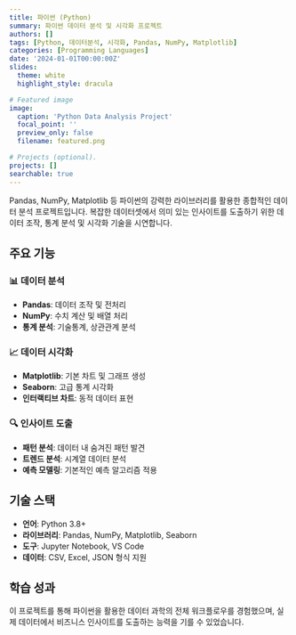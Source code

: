 ```yaml
---
title: 파이썬 (Python)
summary: 파이썬 데이터 분석 및 시각화 프로젝트
authors: []
tags: [Python, 데이터분석, 시각화, Pandas, NumPy, Matplotlib]
categories: [Programming Languages]
date: '2024-01-01T00:00:00Z'
slides:
  theme: white
  highlight_style: dracula

# Featured image
image:
  caption: 'Python Data Analysis Project'
  focal_point: ''
  preview_only: false
  filename: featured.png

# Projects (optional).
projects: []
searchable: true
---
```


<div class="justify-text">
Pandas, NumPy, Matplotlib 등 파이썬의 강력한 라이브러리를 활용한 종합적인 데이터 분석 프로젝트입니다. 복잡한 데이터셋에서 의미 있는 인사이트를 도출하기 위한 데이터 조작, 통계 분석 및 시각화 기술을 시연합니다.

## 주요 기능

### 📊 데이터 분석
- **Pandas**: 데이터 조작 및 전처리
- **NumPy**: 수치 계산 및 배열 처리
- **통계 분석**: 기술통계, 상관관계 분석

### 📈 데이터 시각화
- **Matplotlib**: 기본 차트 및 그래프 생성
- **Seaborn**: 고급 통계 시각화
- **인터랙티브 차트**: 동적 데이터 표현

### 🔍 인사이트 도출
- **패턴 분석**: 데이터 내 숨겨진 패턴 발견
- **트렌드 분석**: 시계열 데이터 분석
- **예측 모델링**: 기본적인 예측 알고리즘 적용

## 기술 스택

- **언어**: Python 3.8+
- **라이브러리**: Pandas, NumPy, Matplotlib, Seaborn
- **도구**: Jupyter Notebook, VS Code
- **데이터**: CSV, Excel, JSON 형식 지원

## 학습 성과

이 프로젝트를 통해 파이썬을 활용한 데이터 과학의 전체 워크플로우를 경험했으며, 실제 데이터에서 비즈니스 인사이트를 도출하는 능력을 기를 수 있었습니다.
</div>
